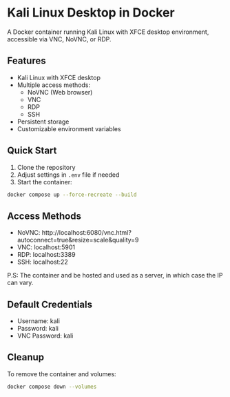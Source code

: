 # Kali Linux Desktop in Docker

A Docker container running Kali Linux with XFCE desktop environment, accessible via VNC, NoVNC, or RDP.

## Features

- Kali Linux with XFCE desktop
- Multiple access methods:
  - NoVNC (Web browser)
  - VNC
  - RDP
  - SSH
- Persistent storage
- Customizable environment variables

## Quick Start

1. Clone the repository
2. Adjust settings in `.env` file if needed
3. Start the container:
```bash
docker compose up --force-recreate --build
```

## Access Methods

- NoVNC: http://localhost:6080/vnc.html?autoconnect=true&resize=scale&quality=9
- VNC: localhost:5901
- RDP: localhost:3389
- SSH: localhost:22

P.S: The container and be hosted and used as a server, in which case the IP can vary.

## Default Credentials

- Username: kali
- Password: kali
- VNC Password: kali

## Cleanup

To remove the container and volumes:
```bash
docker compose down --volumes
```